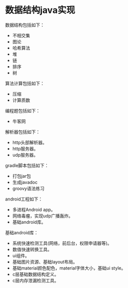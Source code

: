 # 数据结构java实现

数据结构包括如下：

+ 不相交集
+ 图论
+ 哈希算法
+ 堆
+ 链
+ 排序
+ 树

算法计算包括如下：

+ 压缩
+ 计算质数

编程题包括如下：

+ 牛客网

解析器包括如下：

+ http头部解析器。
+ http服务器。
+ udp服务器。

gradle脚本包括如下：

+ 打包jar包
+ 生成javadoc
+ groovy语法练习

android工程如下：

+ 多进程Android app。
+ 网络毒瘤，实现udp广播轰炸。
+ 基础android库。

基础android库：

+ 系统快速检测工具(网络，前后台，权限申请器等)。
+ 数值快速转换工具。
+ ui组件。
+ 基础图片资源、基础layout布局。
+ 基础material颜色配色，material字体大小，基础ui style。
+ c层基础数据结构定义。
+ c层内存泄漏检测工具。